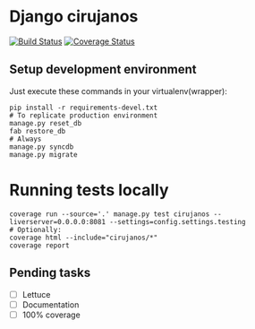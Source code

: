 # Django cirujanos #

[![Build Status](https://travis-ci.org/dsaenztagarro/django-cirujanos.svg?branch=master)](https://travis-ci.org/dsaenztagarro/django-cirujanos)
[![Coverage Status](https://coveralls.io/repos/dsaenztagarro/django-cirujanos/badge.png?branch=master)](https://coveralls.io/r/dsaenztagarro/django-cirujanos?branch=master)

## Setup development environment ##

Just execute these commands in your virtualenv(wrapper):

```shell
pip install -r requirements-devel.txt
# To replicate production environment
manage.py reset_db
fab restore_db
# Always
manage.py syncdb
manage.py migrate
```

# Running tests locally

```
coverage run --source='.' manage.py test cirujanos --liverserver=0.0.0.0:8081 --settings=config.settings.testing
# Optionally:
coverage html --include="cirujanos/*"
coverage report
```

## Pending tasks

- [ ] Lettuce
- [ ] Documentation
- [ ] 100% coverage
